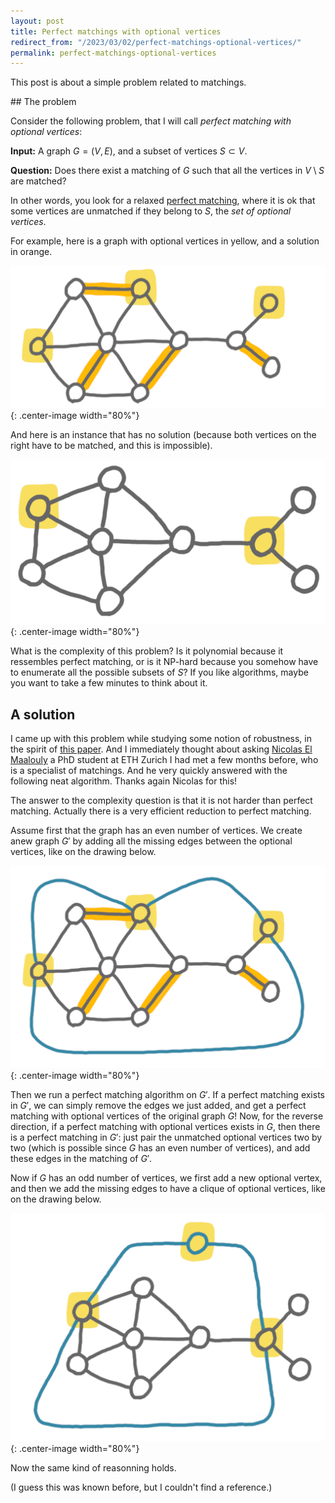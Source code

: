 ```yaml
---
layout: post
title: Perfect matchings with optional vertices
redirect_from: "/2023/03/02/perfect-matchings-optional-vertices/"
permalink: perfect-matchings-optional-vertices
---
```


This post is about a simple problem related to matchings.

## The problem

Consider the following problem, that I will call *perfect matching with 
optional vertices*: 

**Input:** A graph $G=(V,E)$, and a subset of vertices $S\subset V$. 

**Question:** Does there exist a matching of $G$ such that all the vertices 
in $V\setminus S$ are matched?

In other words, you look for a relaxed 
[perfect matching](https://en.wikipedia.org/wiki/Perfect_matching), where 
it is ok that some vertices are unmatched if they belong to $S$, the *set of optional vertices*. 

For example, here is a graph with optional vertices in yellow, and a solution
in orange. 

![](../assets/matching-option-A3.png){: .center-image width="80%"}

And here is an instance that has no solution (because both vertices on the 
right have to be matched, and this is impossible). 

![](../assets/matching-option-B1.png){: .center-image width="80%"}

What is the complexity of this problem? Is it polynomial because it 
ressembles perfect matching, or is it NP-hard because you somehow have to 
enumerate all the possible subsets of $S$? 
If you like algorithms, maybe 
you want to take a few minutes to think about it. 

## A solution

I came up with this problem while studying some notion of robustness, in 
the spirit of [this paper](https://arxiv.org/abs/1905.04106). 
And I immediately thought about asking [Nicolas El Maalouly](https://inf.ethz.ch/people/person-detail.Mjc0MDE3.TGlzdC8zMDQsLTg3NDc3NjI0MQ==.html) a PhD student at ETH Zurich
I had met a few months before, who is a specialist of matchings. 
And he very quickly answered with the following neat algorithm. 
Thanks again Nicolas for this!

The answer to the complexity question is that it is not harder than perfect 
matching. Actually there is a very efficient reduction to perfect matching. 

Assume first that the graph has an even number of vertices. 
We create anew graph $G'$ by adding all the missing edges between the 
optional vertices, like on the drawing below. 

![](../assets/matching-option-A4.png){: .center-image width="80%"}

Then we run a perfect matching algorithm on $G'$. If a perfect matching 
exists in $G'$, we can simply remove the edges we just added, and get a 
perfect matching with optional vertices of the original graph $G$! 
Now, for the reverse direction, if a perfect matching with optional vertices 
exists in $G$, then there is a perfect matching in $G'$: just pair the 
unmatched optional vertices two by two (which is possible since $G$ has an even number 
of vertices), and add these edges in the matching 
of $G'$. 

Now if $G$ has an odd number of vertices, we first add a new optional
vertex, and then we add the missing edges to have a clique of optional 
vertices, like on the drawing below. 

![](../assets/matching-option-B2.png){: .center-image width="80%"}

Now the same kind of reasonning holds. 

(I guess this was known before, but I couldn't find a reference.)




 
